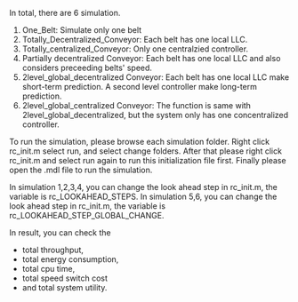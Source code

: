 In total, there are 6 simulation. 
1. One_Belt: Simulate only one belt 
2. Totally_Decentralized_Conveyor: Each belt has one local LLC.
3. Totally_centralized_Conveyor: Only one centralzied controller.
4. Partially decentralized Conveyor: Each belt has one local LLC and also considers preceeding belts' speed.
5. 2level_global_decentralized Conveyor: Each belt has one local LLC make short-term prediction. A second level controller 
                                         make long-term prediction.
6. 2level_global_centralized Conveyor: The function is same with 2level_global_decentralized, but the system only has one 
                                       concentralized controller.

To run the simulation, please browse each simulation folder. 
Right click rc_init.m select run, and select change folders. After that please right click rc_init.m and select run again
to run this initialization file first. Finally please open the .mdl file to run the simulation.

In simulation 1,2,3,4, you can change the look ahead step in rc_init.m, the variable is rc_LOOKAHEAD_STEPS.
In simulation 5,6, you can change the look ahead step in rc_init.m, the variable is rc_LOOKAHEAD_STEP_GLOBAL_CHANGE.

In result, you can check the 
- total throughput, 
- total energy consumption, 
- total cpu time, 
- total speed switch cost 
- and total system utility. 
